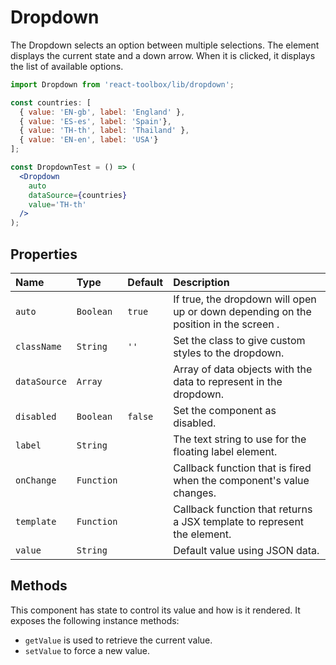 # Dropdown

The Dropdown selects an option between multiple selections. The element displays the current state and a down arrow. When it is clicked, it displays the list of available options.

<!-- example -->
```jsx
import Dropdown from 'react-toolbox/lib/dropdown';

const countries: [
  { value: 'EN-gb', label: 'England' },
  { value: 'ES-es', label: 'Spain'},
  { value: 'TH-th', label: 'Thailand' },
  { value: 'EN-en', label: 'USA'}
];

const DropdownTest = () => (
  <Dropdown 
    auto
    dataSource={countries}
    value='TH-th'
  />
);
```

## Properties

| Name              | Type          | Default         | Description |
|:-----|:-----|:-----|:-----|
| `auto`        | `Boolean`       |  `true`        | If true, the dropdown will open up or down depending on the position in the screen .|
| `className`     | `String`        |  `''`               | Set the class to give custom styles to the dropdown.
| `dataSource`    | `Array`         |                 | Array of data objects with the data to represent in the dropdown.
| `disabled`      | `Boolean`       | `false`         | Set the component as disabled.
| `label`         | `String`        |                 | The text string to use for the floating label element.
| `onChange`      | `Function`      |                 | Callback function that is fired when the component's value changes.
| `template`      | `Function`      |                 | Callback function that returns a JSX template to represent the element.
| `value`         | `String`        |                 | Default value using JSON data.

## Methods

This component has state to control its value and how is it rendered. It exposes the following instance methods:

- `getValue` is used to retrieve the current value.
- `setValue` to force a new value.

